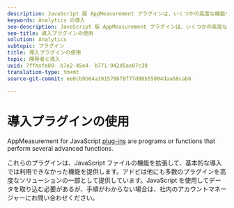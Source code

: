 ```yaml
---
description: JavaScript 版 AppMeasurement プラグインは、いくつかの高度な機能を実行するプログラムや関数です。
keywords: Analytics の導入
seo-description: JavaScript 版 AppMeasurement プラグインは、いくつかの高度な機能を実行するプログラムや関数です。
seo-title: 導入プラグインの使用
solution: Analytics
subtopic: プラグイン
title: 導入プラグインの使用
topic: 開発者と導入
uuid: 7ffmsfe89- b7e2-45e4- b771-942d5ae07c39
translation-type: tm+mt
source-git-commit: ee0cb9b64a3915786f8f77d80b55004daa68cab6

---
```



# 導入プラグインの使用

AppMeasurement for JavaScript [plug-ins](/help/implement/js-implementation/c-appmeasurement-js/plugins-support.md) are programs or functions that perform several advanced functions.

これらのプラグインは、JavaScript ファイルの機能を拡張して、基本的な導入では利用できなかった機能を提供します。アドビは他にも多数のプラグインを高度なソリューションの一部として提供しています。JavaScript を使用してデータを取り込む必要があるが、手順がわからない場合は、社内のアカウントマネージャーにお問い合わせください。
